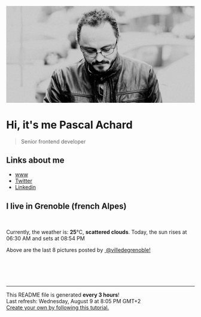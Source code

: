 ![Pascal Achard](./images/photo-pascal-achard.jpg)
# Hi, it's me Pascal Achard
> Senior frontend developer

## Links about me
- [www](https://www.pascal-achard.com)
- [Twitter](https://twitter.com/botmaster)
- [Linkedin](http://www.linkedin.com/in/pascal-achard)


## I live in Grenoble (french Alpes)
<img src="https://openweathermap.org/img/wn/03d@2x.png" alt="">

Currently, the weather is: **25**°C, **scattered clouds**.
Today, the sun rises at 06:30 AM and sets at 08:54 PM

Above are the last 8 pictures posted by <a href="https://www.instagram.com/villedegrenoble/" target="_blank"><img alt="" src="https://upload.wikimedia.org/wikipedia/commons/thumb/e/e7/Instagram_logo_2016.svg/1024px-Instagram_logo_2016.svg.png" width="20"/> @villedegrenoble!</a>

<p style="display: flex; flex-wrap: wrap; gap: 20px;">
        <img src="https://cdn1.picuki.com/hosted-by-instagram/q/0exhNuNYnjBcaS3SYdxKjf8R3+JwWgxSZ60STLepjSVmIR1vLHOapZA0mpCl6yRxIwVgFDeSYzxl7IovWFtUDj18PULcQbWLTjhV6K6ZU+7N2zxg95VpkLY9K3AdY3eo8cIrVQmYdSgIGaYDG7uo%7C%7CegU++XucjcGpTCMNbdBmzdttdCwFahlza4lsfe4kx2xu5xncG114WNxahlw5OLUqQUCSKnjMcF6saR5Uvobi9BUpr6gmCG2GGM5b295BTGS9IjOkqg8iyDXdzQspjD3FO8EIU8hjl246hA8q58%7C%7ChKexEKc9+MZ15Pbccz9BWmhm+jVBocW+xzTsSUGI%7C%7CgVRwGKOlf7kNPEu+8WgGtKbd%7C%7CT7zTXmQILGQe9USUJdC%7C%7CaAfFb2J6ejNNxTv71WJdxJ2g67xArlV7LLjQQ3CzAX1WCvW7YmEdjb+6GnzWTZhmDWolRuxJo=.jpeg" alt="" width="200"/>
        <img src="https://cdn1.picuki.com/hosted-by-instagram/q/0exhNuNYnjBcaS3SYdxKjf8R3+JwWgxSZ60STLepjSVmIR1vLHOapZA0mpCl6yRxIwVgFDeSYzxl7I0iUFhQCz18PULcTryKRDhV6K6cU+rN1D1u8pFjl7w9LH0YZHGo8sUrUgmYdSgIGaYDG7uo%7C%7CegT+OXucjcGoDSMNbdEnzdttdCwFahlza4lsfe4kx2xu5xncG114WNxahlw5OLUqQUCSKnjMcF6saR5Uvobi9BUpr6gmCG2GGM5b295BTGS9IjOkqg8iyDXdzQspjD3FO8EIU8hjl246gE34qkHoZerZ71i+MZhvbnwGytBWmhm+jVBocW+xzTsSUGI%7C%7CgVRwGKOlf7kNPEu+8WgGtKbdvPbxQPsPqHLDpR+SVBeONbyQH7NH8K8IJFPpYhnI9MX%7C%7CUuA2QyxIOb60RQ3CzAX1WCvVcYhG6zb+6GnzWTZhmDWolRuxJo=.jpeg" alt="" width="200"/>
        <img src="https://cdn1.picuki.com/hosted-by-instagram/q/0exhNuNYnjBcaS3SYdxKjf8R3+JwWgxSZ60STLepjSVmIR1vLHOapZA0mpCl6yRxIwVgFDeSYzxm4IwiU1xYCj18PULcQbSNSjxc7KSRVevN0jRj95Bkl789JHUWY3+s8cIuVgmYdSgIGaYDG7uo%7C%7CegU++XucjcGpTCMNbdBmzdttdCwFahlza4lsfe4kx2xu5xncG114WNxahlw5OLUqQUCSKnjMcF6saR5Uvobi9BUpr6gmCG2GGM5b295BTGS9IjOkqg8iyDXdzQspjD3Ee8EIU8hjl246iAnvbMJxZKPC6Vi+MZg4YHBa1xBWmhm+jVBocW+xzTsSUGI%7C%7CgVRwGKOlf7kNPEu+8WgGtKbcfzf6Sf5QJXkOoRlem0uNq7peljfEc2BX+VogahtF9Zg2Xuw5hO2UKSl%7C%7CTI3CzAX1WCvVMVUFNjb+6GnzWTZhmDWolRuxJo=.jpeg" alt="" width="200"/>
        <img src="https://cdn1.picuki.com/hosted-by-instagram/q/0exhNuNYnjBcaS3SYdxKjf8R3+JwWgxSZ60STLepjSVmIR1vLHOapZA0mpCl6yRxIwVgFDeSYzxm4I0tUltRAj18PUPWSrWLRD9R6qycXebN1j1j%7C%7CJZmnb89L3QfYHOp%7C%7C8MsVQmYdSgIGaYDG7uo%7C%7CesJ+fjrcjcFrjOMNbRKmDdttdCwFahlza4lsfe4kx2xu5xncG114WNxahlw5OLUqQUCSKnjMcF6saR5Uvobi9BUpr6gmCG2GGM5b295BTGS9IjOkqg8iyDXdzQspjD3FO8EIU8hjl246i5nur0NhpCtG4Y9+MZggJjoS25BWmhm+jVBocW+xzTsSUGI%7C%7CgVRwGKOlf7kNPEu+8WgGtKbd8%7C%7CB9jvhR6T3BqpIU08YAcTXeVTVEPejEfpxlL5tM9RihX26%7C%7CCnqcJHG4zI3CzAX1WCvVMEoEaTb+6GnzWTZhmDWolRuxJo=.jpeg" alt="" width="200"/>
        <img src="https://cdn1.picuki.com/hosted-by-instagram/q/0exhNuNYnjBcaS3SYdxKjf8R3+JwWgxSZ60STLepjSVmIR1vLHOapZA0mpCl6yRxIwVgFDeSYzxm54IvVlxTCz18PUDcTryASz9S56ufUe%7C%7CN0jxm9ZNgkbk1JXweYnas8sYqUAmYdSgIGaYDG7uo%7C%7CesJ+fjrcjcFrjOMNbRKmDdttdCwFahlza4lsfe4kx2xu5xncG114WNxahlw5OLUqQUCSKnjMcF6saR5Uvobi9BUpr6gmCG2GGM5b295BTGS9IjOkqg8iyDXdzQspjD3Ee8EIU8hjl246j0pjaQCobGlF6xM+MZgi5nbXXNBWmhm+jVBocW+xzTsSUGI%7C%7CgVRwGKOlf7kNPEu+8WgGtKbce7q1DLqR6DJRvZDaC0HN+%7C%7CmBmfqLaPvNt1uo4lLOvVpwBPnvQuWY7Th7RQ3CzAX1WCvW7BSG9jb+6GnzWTZhmDWolRuxJo=.jpeg" alt="" width="200"/>
        <img src="https://cdn1.picuki.com/hosted-by-instagram/q/0exhNuNYnjBcaS3SYdxKjf8R3+JwWgxSZ60STLepjSVmIR1vLHOapZA0mpCl6yRxIwVgFDeSYzxm54gvWV9VDj18PUHWQLaMTDhQ7q+YUuzN0jNl9pBhkrYwKnAbZH6t88QuVgmYdSgIGaYDG7uo%7C%7CesJ+frtcj8FoC2bNLIT9zJBpY6uSKVKz8B13bHR1Bv9vdBhYgJE8VQpMBQ7odLUvj8ESLnnM9kl6PA5RbMCg8kW%7C%7C+7piSS1X24ldihBGTOguYrVwr9T1mXXejYH9GmkGv4CKkc11Vy0gh8Uk7R33J2VPbcr3Po17IH4fTcED3tKhjVPsdK+lCGQPy38mUxanjCD%7C%7CZK3UPN2n5GgPd+Pds%7C%7C+wC6XQ+bxBbRJWX8jCejZcgjrA8aXCep3kY13MPIY4knz%7C%7CwPgIuTQhEpSJ2MMvDqIM4F5R6DFxvzxpiE=.jpeg" alt="" width="200"/>
        <img src="https://cdn1.picuki.com/hosted-by-instagram/q/0exhNuNYnjBcaS3SYdxKjf8R3+JwWgxSZ60STLepjSVmIR1vLHOapZA0mpCl6yRxIwVgFDeSYzxm54gvWVVRAj18PUHWQLWLTz9T7aidVOvN1zxh8ZNolbk1JXUbZHWp8sAtUQmYdSgIGaYDG7uo+qhT5aGuO1lQpTb9d7JGmC4E5ZObS6olhMF4pJ2Jg3Tt%7C%7C9kiJzJE5m4vMAQ%7C%7Co8qL52tEX%7C%7CD+O8BnsaBwVLYBxMQK5qnRlSaHEmw+Jj8uR3agtIj+kOYA2Hb7QzEt43mDTL4ODnRG0W2YpBh3t4gj1aSNBdxuiekZkIH2bSAEXG428Fk71pu1ynOdV0Gv%7C%7CRRD0EfZ95HiQa4yl8emGr6VUsykwnT4N7L1ObF8DXtWNtjEYUXYIviSUN8fmY4SSqxqgHyUqFb7S7734wB4AGgSgWfeWMQ=.jpeg" alt="" width="200"/>
        <img src="https://cdn1.picuki.com/hosted-by-instagram/q/0exhNuNYnjBcaS3SYdxKjf8R3+JwWgxSZ60STLepjSVmIR1vLHOapZA0mpCj4yRwKwVlASuRYzxm54oqU15SCT1zOkbeQLaOTjhX66mdXeykvDNg8JRhk7g8JXAYY3+r8sUpXWGpNWwSDv5PHL%7C%7Clo7gX5vnmbCgCpDOMM7ZCyQlWotfpUrJy9ZRxt52U1h+189JldHt1%7C%7CGgeLF11sd7VpC4PUuC9Jc9j9OwmCLQIhM4L+PvvnDe5HCMpdGM4KD6chYjAi7NS1XuuSzs7xG6vRPRpKh4%7C%7Cp1TqoRUw5q0WxaOQHa5kn%7C%7Cs8vP32Y1dWXDx8hTVPsbX7lCDPNTfkigVdyz2DkoyQdNohtbTXNKK6Ydnaxir3SejUApcVXGsLKeTTClaMKfDlPvgIo4IbFdNpwA2Utgm4Keag+EdVJmQcxQuFD61jSvnAnK33pyOG.jpeg" alt="" width="200"/>
</p>

------------
<p>This README file is generated <b>every 3 hours</b>!
    <br />Last refresh: Wednesday, August 9 at 8:05 PM GMT+2
    <br /><a href="https://medium.com/@th.guibert/how-to-create-a-self-updating-readme-md-for-your-github-profile-f8b05744ca91">Create your own by following this tutorial.</a>
</p>
<p><a href="https://github.com/botmaster/botmaster/actions/workflows/main.yaml"><img alt="" src="https://github.com/botmaster/botmaster/actions/workflows/main.yaml/badge.svg" /></a></p>

